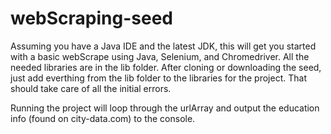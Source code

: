 # webScraping-seed
Assuming you have a Java IDE and the latest JDK, this will get you started with a basic webScrape using Java, Selenium, and Chromedriver.
All the needed libraries are in the lib folder.  After cloning or downloading the seed, just add everthing from the lib folder to the
libraries for the project.  That should take care of all the initial errors.  

Running the project will loop through the urlArray and output the education info (found on city-data.com) to the console. 
